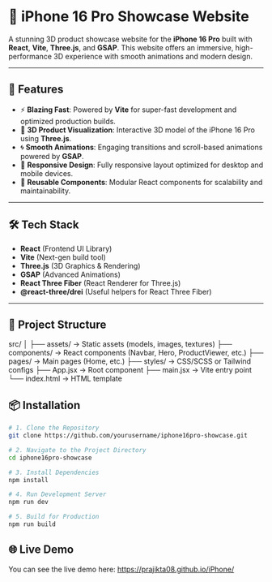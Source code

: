 
# 📱 iPhone 16 Pro Showcase Website

A stunning 3D product showcase website for the **iPhone 16 Pro** built with **React**, **Vite**, **Three.js**, and **GSAP**. This website offers an immersive, high-performance 3D experience with smooth animations and modern design.

---

## 🚀 Features

- ⚡ **Blazing Fast**: Powered by **Vite** for super-fast development and optimized production builds.
- 🎨 **3D Product Visualization**: Interactive 3D model of the iPhone 16 Pro using **Three.js**.
- 🌀 **Smooth Animations**: Engaging transitions and scroll-based animations powered by **GSAP**.
- 🌙 **Responsive Design**: Fully responsive layout optimized for desktop and mobile devices.
- 🧩 **Reusable Components**: Modular React components for scalability and maintainability.

---

## 🛠️ Tech Stack

- **React** (Frontend UI Library)
- **Vite** (Next-gen build tool)
- **Three.js** (3D Graphics & Rendering)
- **GSAP** (Advanced Animations)
- **React Three Fiber** (React Renderer for Three.js)
- **@react-three/drei** (Useful helpers for React Three Fiber)

---

## 📂 Project Structure

src/
│
├── assets/ → Static assets (models, images, textures)
├── components/ → React components (Navbar, Hero, ProductViewer, etc.)
├── pages/ → Main pages (Home, etc.)
├── styles/ → CSS/SCSS or Tailwind configs
├── App.jsx → Root component
├── main.jsx → Vite entry point
└── index.html → HTML template


## 📦 Installation

```bash
# 1. Clone the Repository
git clone https://github.com/yourusername/iphone16pro-showcase.git

# 2. Navigate to the Project Directory
cd iphone16pro-showcase

# 3. Install Dependencies
npm install

# 4. Run Development Server
npm run dev

# 5. Build for Production
npm run build
```

## 🌐 Live Demo
You can see the live demo here:
https://prajikta08.github.io/iPhone/

